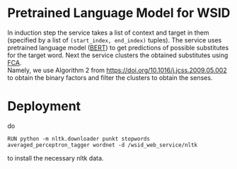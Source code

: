 # Pretrained Language Model for WSID

In induction step the service takes a list of context and target in them (specified by a list of `(start_index, end_index)` tuples).
The service uses pretrained language model ([BERT](https://github.com/google-research/bert)) to get predictions of possible substitutes for the target word. Next the service clusters the obtained substitutes using [FCA](https://www.upriss.org.uk/fca/fca.html).  
Namely, we use Algorithm 2 from https://doi.org/10.1016/j.jcss.2009.05.002 to obtain the binary factors and filter the clusters to obtain the senses.

# Deployment

do 

```RUN python -m nltk.downloader punkt stopwords averaged_perceptron_tagger wordnet -d /wsid_web_service/nltk```

to install the necessary nltk data.

